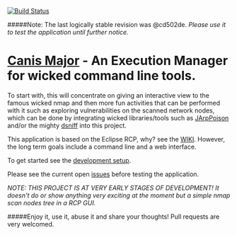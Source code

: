 [![Build Status](https://secure.travis-ci.org/leaobr/CanisMajor.png)](http://travis-ci.org/leaobr/CanisMajor)

#####Note: The last logically stable revision was @cd502de. _Please use it to test the application until further notice._ 

# [Canis Major](https://en.wikipedia.org/wiki/Canis_Major) - An Execution Manager for wicked command line tools.

To start with, this will concentrate on giving an interactive view to the famous wicked nmap
and then more fun activities that can be performed with it such as exploring
vulnerabilities on the scanned network nodes, which can be done by integrating wicked libraries/tools
such as [JArpPoison](https://github.com/alamages/JArpPoison) and/or the mighty [dsniff](https://github.com/tecknicaltom/dsniff)
into this project.

This application is based on the Eclipse RCP, why? see the [WIKI](https://github.com/leaobr/CanisMajor/wiki/Why-Eclipse-RCP-application%3F).
However, the long term goals include a command line and a web interface.

To get started see the [development setup](https://github.com/leaobr/CanisMajor/wiki).

Please see the current open [issues](https://github.com/leaobr/CanisMajor/issues) before testing the application.


_NOTE: THIS PROJECT IS AT VERY EARLY STAGES OF DEVELOPMENT! It doesn't do or show anything very exciting at the moment but a simple nmap scan nodes tree in a RCP GUI._

#####Enjoy it, use it, abuse it and share your thoughts! Pull requests are very welcomed.
